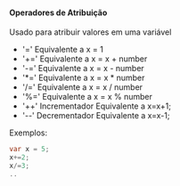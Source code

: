 #### Operadores de Atribuição

Usado para atribuir valores em uma variável

- '='   Equivalente a  x = 1
- '+='  Equivalente a  x = x + number
- '-='  Equivalente a  x = x - number
- '*='  Equivalente a  x = x * number
- '/='  Equivalente a  x = x / number
- '%='  Equivalente a  x = x % number
- '++' Incrementador Equivalente a x=x+1;
- '--' Decrementador Equivalente a x=x-1;

Exemplos:

```java
var x = 5;
x+=2;
x/=3;
..
```